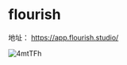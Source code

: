 # flourish


地址： https://app.flourish.studio/


![4mtTFh](https://gitee.com/meiminjun/picture/raw/master/uPic/4mtTFh.png)

